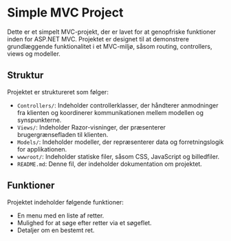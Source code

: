 # Simple MVC Project

Dette er et simpelt MVC-projekt, der er lavet for at genopfriske funktioner inden for ASP.NET MVC. Projektet er designet til at demonstrere grundlæggende funktionalitet i et MVC-miljø, såsom routing, controllers, views og modeller.

## Struktur

Projektet er struktureret som følger:

- `Controllers/`: Indeholder controllerklasser, der håndterer anmodninger fra klienten og koordinerer kommunikationen mellem modellen og synspunkterne.
- `Views/`: Indeholder Razor-visninger, der præsenterer brugergrænsefladen til klienten.
- `Models/`: Indeholder modeller, der repræsenterer data og forretningslogik for applikationen.
- `wwwroot/`: Indeholder statiske filer, såsom CSS, JavaScript og billedfiler.
- `README.md`: Denne fil, der indeholder dokumentation om projektet.

## Funktioner

Projektet indeholder følgende funktioner:

- En menu med en liste af retter. 
- Mulighed for at søge efter retter via et søgeflet.
- Detaljer om en bestemt ret.